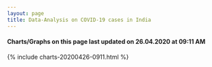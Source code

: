 ```yaml
---
layout: page
title: Data-Analysis on COVID-19 cases in India
---
```

#### Charts/Graphs on this page last updated on 26.04.2020 at 09:11 AM
{% include charts-20200426-0911.html %}